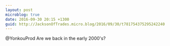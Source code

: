 ```yaml
---
layout: post
microblog: true
date: 2016-09-30 20:15 +1300
guid: http://JacksonOfTrades.micro.blog/2016/09/30/t781754375295242240.html
---
```

@YonkouProd Are we back in the early 2000's?
